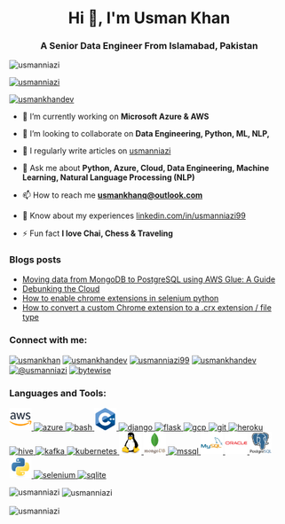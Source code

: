 <h1 align="center">Hi 👋, I'm Usman Khan</h1>
<h3 align="center">A Senior Data Engineer From Islamabad, Pakistan</h3>

<p align="left"> <img src="https://komarev.com/ghpvc/?username=usmanniazi&label=Profile%20views&color=0e75b6&style=flat" alt="usmanniazi" /> </p>

<p align="left"> <a href="https://github.com/ryo-ma/github-profile-trophy"><img src="https://github-profile-trophy.vercel.app/?username=usmanniazi" alt="usmanniazi" /></a> </p>

<p align="left"> <a href="https://twitter.com/usmankhandev" target="blank"><img src="https://img.shields.io/twitter/follow/usmankhandev?logo=twitter&style=for-the-badge" alt="usmankhandev" /></a> </p>

- 🔭 I’m currently working on **Microsoft Azure & AWS**

- 👯 I’m looking to collaborate on **Data Engineering, Python, ML, NLP,**

- 📝 I regularly write articles on [usmanniazi](usmanniazi)

- 💬 Ask me about **Python, Azure, Cloud, Data Engineering, Machine Learning, Natural Language Processing (NLP)**

- 📫 How to reach me **usmankhanq@outlook.com**

- 📄 Know about my experiences [linkedin.com/in/usmanniazi99](linkedin.com/in/usmanniazi99)

- ⚡ Fun fact **I love Chai, Chess & Traveling**

### Blogs posts
<!-- BLOG-POST-LIST:START -->
- [Moving data from MongoDB to PostgreSQL using AWS Glue: A Guide](https://dev.to/usmankhan/moving-data-from-mongodb-to-postgresql-using-aws-glue-a-guide-43gn)
- [Debunking the Cloud](https://dev.to/usmankhan/debunking-the-cloud-10o0)
- [How to enable chrome extensions in selenium python](https://dev.to/usmankhan/how-to-enable-chrome-extensions-in-selenium-python-5epc)
- [How to convert a custom Chrome extension to a .crx extension / file type](https://dev.to/usmankhan/how-to-convert-a-custom-chrome-extension-to-a-crx-extension-file-type-388a)
<!-- BLOG-POST-LIST:END -->

<h3 align="left">Connect with me:</h3>
<p align="left">
<a href="https://dev.to/usmankhan" target="blank"><img align="center" src="https://raw.githubusercontent.com/rahuldkjain/github-profile-readme-generator/master/src/images/icons/Social/devto.svg" alt="usmankhan" height="30" width="40" /></a>
<a href="https://twitter.com/usmankhandev" target="blank"><img align="center" src="https://raw.githubusercontent.com/rahuldkjain/github-profile-readme-generator/master/src/images/icons/Social/twitter.svg" alt="usmankhandev" height="30" width="40" /></a>
<a href="https://linkedin.com/in/usmanniazi99" target="blank"><img align="center" src="https://raw.githubusercontent.com/rahuldkjain/github-profile-readme-generator/master/src/images/icons/Social/linked-in-alt.svg" alt="usmanniazi99" height="30" width="40" /></a>
<a href="https://instagram.com/usmankhandev" target="blank"><img align="center" src="https://raw.githubusercontent.com/rahuldkjain/github-profile-readme-generator/master/src/images/icons/Social/instagram.svg" alt="usmankhandev" height="30" width="40" /></a>
<a href="https://medium.com/@usmanniazi" target="blank"><img align="center" src="https://raw.githubusercontent.com/rahuldkjain/github-profile-readme-generator/master/src/images/icons/Social/medium.svg" alt="@usmanniazi" height="30" width="40" /></a>
<a href="https://www.youtube.com/c/bytewise" target="blank"><img align="center" src="https://raw.githubusercontent.com/rahuldkjain/github-profile-readme-generator/master/src/images/icons/Social/youtube.svg" alt="bytewise" height="30" width="40" /></a>
</p>

<h3 align="left">Languages and Tools:</h3>
<p align="left"> <a href="https://aws.amazon.com" target="_blank" rel="noreferrer"> <img src="https://raw.githubusercontent.com/devicons/devicon/master/icons/amazonwebservices/amazonwebservices-original-wordmark.svg" alt="aws" width="40" height="40"/> </a> <a href="https://azure.microsoft.com/en-in/" target="_blank" rel="noreferrer"> <img src="https://www.vectorlogo.zone/logos/microsoft_azure/microsoft_azure-icon.svg" alt="azure" width="40" height="40"/> </a> <a href="https://www.gnu.org/software/bash/" target="_blank" rel="noreferrer"> <img src="https://www.vectorlogo.zone/logos/gnu_bash/gnu_bash-icon.svg" alt="bash" width="40" height="40"/> </a> <a href="https://www.w3schools.com/cpp/" target="_blank" rel="noreferrer"> <img src="https://raw.githubusercontent.com/devicons/devicon/master/icons/cplusplus/cplusplus-original.svg" alt="cplusplus" width="40" height="40"/> </a> <a href="https://www.djangoproject.com/" target="_blank" rel="noreferrer"> <img src="https://cdn.worldvectorlogo.com/logos/django.svg" alt="django" width="40" height="40"/> </a> <a href="https://flask.palletsprojects.com/" target="_blank" rel="noreferrer"> <img src="https://www.vectorlogo.zone/logos/pocoo_flask/pocoo_flask-icon.svg" alt="flask" width="40" height="40"/> </a> <a href="https://cloud.google.com" target="_blank" rel="noreferrer"> <img src="https://www.vectorlogo.zone/logos/google_cloud/google_cloud-icon.svg" alt="gcp" width="40" height="40"/> </a> <a href="https://git-scm.com/" target="_blank" rel="noreferrer"> <img src="https://www.vectorlogo.zone/logos/git-scm/git-scm-icon.svg" alt="git" width="40" height="40"/> </a> <a href="https://heroku.com" target="_blank" rel="noreferrer"> <img src="https://www.vectorlogo.zone/logos/heroku/heroku-icon.svg" alt="heroku" width="40" height="40"/> </a> <a href="https://hive.apache.org/" target="_blank" rel="noreferrer"> <img src="https://www.vectorlogo.zone/logos/apache_hive/apache_hive-icon.svg" alt="hive" width="40" height="40"/> </a> <a href="https://kafka.apache.org/" target="_blank" rel="noreferrer"> <img src="https://www.vectorlogo.zone/logos/apache_kafka/apache_kafka-icon.svg" alt="kafka" width="40" height="40"/> </a> <a href="https://kubernetes.io" target="_blank" rel="noreferrer"> <img src="https://www.vectorlogo.zone/logos/kubernetes/kubernetes-icon.svg" alt="kubernetes" width="40" height="40"/> </a> <a href="https://www.linux.org/" target="_blank" rel="noreferrer"> <img src="https://raw.githubusercontent.com/devicons/devicon/master/icons/linux/linux-original.svg" alt="linux" width="40" height="40"/> </a> <a href="https://www.mongodb.com/" target="_blank" rel="noreferrer"> <img src="https://raw.githubusercontent.com/devicons/devicon/master/icons/mongodb/mongodb-original-wordmark.svg" alt="mongodb" width="40" height="40"/> </a> <a href="https://www.microsoft.com/en-us/sql-server" target="_blank" rel="noreferrer"> <img src="https://www.svgrepo.com/show/303229/microsoft-sql-server-logo.svg" alt="mssql" width="40" height="40"/> </a> <a href="https://www.mysql.com/" target="_blank" rel="noreferrer"> <img src="https://raw.githubusercontent.com/devicons/devicon/master/icons/mysql/mysql-original-wordmark.svg" alt="mysql" width="40" height="40"/> </a> <a href="https://www.oracle.com/" target="_blank" rel="noreferrer"> <img src="https://raw.githubusercontent.com/devicons/devicon/master/icons/oracle/oracle-original.svg" alt="oracle" width="40" height="40"/> </a> <a href="https://www.postgresql.org" target="_blank" rel="noreferrer"> <img src="https://raw.githubusercontent.com/devicons/devicon/master/icons/postgresql/postgresql-original-wordmark.svg" alt="postgresql" width="40" height="40"/> </a> <a href="https://www.python.org" target="_blank" rel="noreferrer"> <img src="https://raw.githubusercontent.com/devicons/devicon/master/icons/python/python-original.svg" alt="python" width="40" height="40"/> </a> <a href="https://www.selenium.dev" target="_blank" rel="noreferrer"> <img src="https://raw.githubusercontent.com/detain/svg-logos/780f25886640cef088af994181646db2f6b1a3f8/svg/selenium-logo.svg" alt="selenium" width="40" height="40"/> </a> <a href="https://www.sqlite.org/" target="_blank" rel="noreferrer"> <img src="https://www.vectorlogo.zone/logos/sqlite/sqlite-icon.svg" alt="sqlite" width="40" height="40"/> </a> </p>

<p><img align="left" src="https://github-readme-stats.vercel.app/api/top-langs?username=usmanniazi&show_icons=true&locale=en&layout=compact" alt="usmanniazi" /></p>

<p>&nbsp;<img align="center" src="https://github-readme-stats.vercel.app/api?username=usmanniazi&show_icons=true&locale=en" alt="usmanniazi" /></p>

<p><img align="center" src="https://github-readme-streak-stats.herokuapp.com/?user=usmanniazi&" alt="usmanniazi" /></p>

